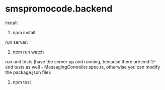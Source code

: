# smspromocode.backend

install: 

1) npm install

run server: 

1) npm run watch

run unit tests (have the server up and running, because there are end-2-end tests as well - MessagingController.spec.ts, otherwise you can modify the package.json file):

1) npm test

